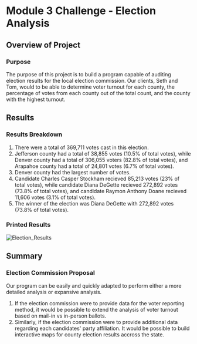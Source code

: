 # Module 3 Challenge - Election Analysis

## Overview of Project

### Purpose

The purpose of this project is to build a program capable of auditing election results for the local election commission. Our clients, Seth and Tom, would to be able to determine voter turnout for each county, the percentage of votes from each county out of the total count, and the county with the highest turnout.

## Results

### Results Breakdown
1. There were a total of 369,711 votes cast in this election.
2. Jefferson county had a total of 38,855 votes (10.5% of total votes), while Denver county had a total of 306,055 voters (82.8% of total votes), and Arapahoe county had a total of 24,801 votes (6.7% of total votes).
3. Denver county had the largest number of votes.
4. Candidate Charles Casper Stockham recieved 85,213 votes (23% of total votes), while candidate Diana DeGette recieved 272,892 votes (73.8% of total votes), and candidate Raymon Anthony Doane recieved 11,606 votes (3.1% of total votes).
5. The winner of the election was Diana DeGette with 272,892 votes (73.8% of total votes).

### Printed Results
![Election_Results](https://user-images.githubusercontent.com/103288980/168512498-f7fe4d6c-e21a-4164-ad8f-c574ee8d8a6f.PNG)

## Summary

### Election Commission Proposal

Our program can be easily and quickly adapted to perform either a more detailed analysis or expansive analysis.
1. If the election commission were to provide data for the voter reporting method, it would be possible to extend the analysis of voter turnout based on mail-in vs in-person ballots.
2. Similarly, if the election commission were to provide additional data regarding each candidates' party affiliation. It would be possible to build interactive maps for county election results accross the state.
